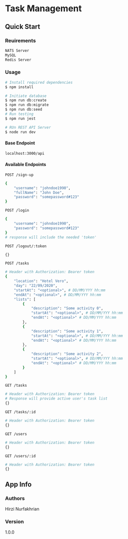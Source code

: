 # Task Management

## Quick Start

### Reuirements

```bash
NATS Server
MySQL
Redis Server
```

### Usage

``` bash
# Install required dependencies
$ npm install
```

``` bash
# Initiate database
$ npm run db:create
$ npm run db:migrate
$ npm run db:seed
# Run testing
$ npm run jest
```

``` bash
# RUn REST API Server
$ node run dev
```

#### Base Endpoint

``` bash
localhost:3000/api
```

#### Available Endpoints

`POST /sign-up`
``` bash
{
    "username": "johndoe1990",
    "fullName": "John Doe",
    "password": "somepassword#123"
}
```

`POST /login`
``` bash
{
    "username": "johndoe1990",
    "password": "somepassword#123"
}
# response will include the needed 'token'
```

`POST /logout/:token`
``` bash
{}
```

`POST /tasks`
``` bash
# Header with Authorization: Bearer token
{
    "location": "Hotel Vero",
    "day": "22/09/2020",
    "startAt": "<optional>", # DD/MM/YYY hh:mm
    "endAt": "<optional>", # DD/MM/YYY hh:mm
    "lists": [
        {
            "description": "Some activity 0",
            "startAt": "<optional>", # DD/MM/YYY hh:mm
            "endAt": "<optional>" # DD/MM/YYY hh:mm
        },
        {
            "description": "Some activity 1",
            "startAt": "<optional>", # DD/MM/YYY hh:mm
            "endAt": "<optional>" # DD/MM/YYY hh:mm
        },
        {
            "description": "Some activity 2",
            "startAt": "<optional>", # DD/MM/YYY hh:mm
            "endAt": "<optional>" # DD/MM/YYY hh:mm
        }
    ]
}
```

`GET /tasks`
``` bash
# Header with Authorization: Bearer token
# Response will provide active user's task list
{}
```

`GET /tasks/:id`
``` bash
# Header with Authorization: Bearer token
{}
```

`GET /users`
``` bash
# Header with Authorization: Bearer token
{}
```

`GET /users/:id`
``` bash
# Header with Authorization: Bearer token
{}
```


## App Info

### Authors

Hirzi Nurfakhrian

### Version

1.0.0